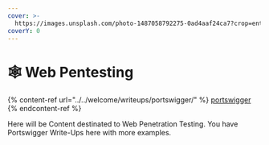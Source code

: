 ```yaml
---
cover: >-
  https://images.unsplash.com/photo-1487058792275-0ad4aaf24ca7?crop=entropy&cs=srgb&fm=jpg&ixid=M3wxOTcwMjR8MHwxfHNlYXJjaHwxfHx3ZWIlMjBoYWNraW5nfGVufDB8fHx8MTY4ODAwOTUzOHww&ixlib=rb-4.0.3&q=85
coverY: 0
---
```


# 🕸️ Web Pentesting

{% content-ref url="../../welcome/writeups/portswigger/" %}
[portswigger](../../welcome/writeups/portswigger/)
{% endcontent-ref %}

Here will be Content destinated to Web Penetration Testing. You have Portswigger Write-Ups here with more examples.
